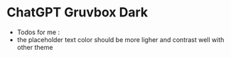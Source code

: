 # ChatGPT Gruvbox Dark


- Todos for me : 
- the placeholder text color should be more ligher and contrast well with other theme 

